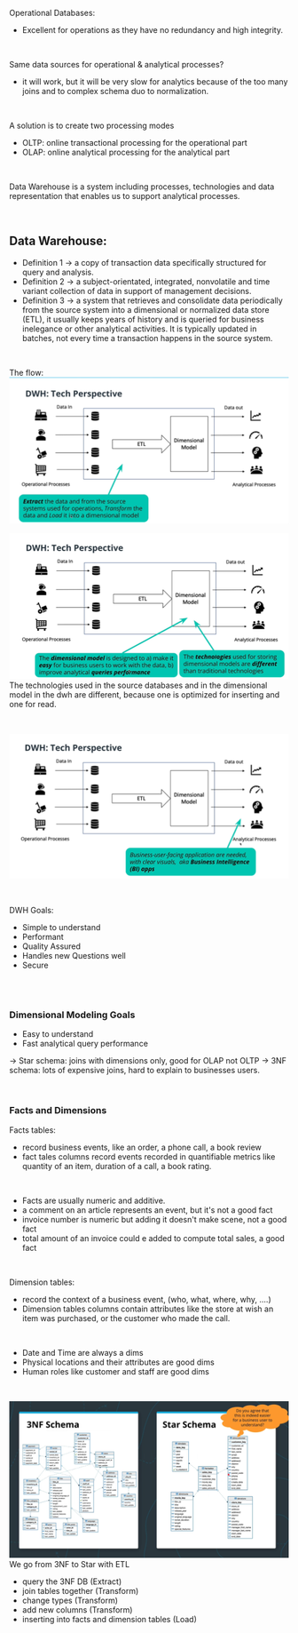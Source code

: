 Operational Databases:
- Excellent for operations as they have no redundancy and high integrity.

<br/>

Same data sources for operational & analytical processes?
- it will work, but it will be very slow for analytics because of the too many joins and to complex schema duo to normalization.

<br/>

A solution is to create two processing modes
- OLTP: online transactional processing for the operational part
- OLAP: online analytical processing for the analytical part

<br/>

Data Warehouse is a system including processes, technologies and data representation that enables us to support analytical processes.

<br/>

## Data Warehouse:
- Definition 1 -> a copy of transaction data specifically structured for query and analysis.
- Definition 2 -> a subject-orientated, integrated, nonvolatile and time variant collection of data in support of management decisions.
- Definition 3 -> a system that retrieves and consolidate data periodically from the source system into a dimensional or normalized data store (ETL), it usually keeps years of history and is queried for business inelegance or other analytical activities. It is typically updated in batches, not every time a transaction happens in the source system.

<br/>

The flow:
![](images/etl.png)

![](images/dim.png)
The technologies used in the source databases and in the dimensional model in the dwh are different, because one is optimized for inserting and one for read.

<br/>

![](images/report.png)

<br/>

DWH Goals:
- Simple to understand
- Performant
- Quality Assured 
- Handles new Questions well
- Secure

<br/>
<br/>

### Dimensional Modeling Goals
- Easy to understand 
- Fast analytical query performance

-> Star schema: joins with dimensions only, good for OLAP not OLTP
-> 3NF schema: lots of expensive joins, hard to explain to businesses users.

<br/>

### Facts and Dimensions
Facts tables:
- record business events, like an order, a phone call, a book review
- fact tales columns record events recorded in quantifiable metrics like quantity of an item, duration of a call, a book rating.

<br/>

- Facts are usually numeric and additive.
- a comment on an article represents an event, but it's not a good fact
- invoice number is numeric but adding it doesn't make scene, not a good fact
- total amount of an invoice could e added to compute total sales, a good fact

<br/>

Dimension tables:
- record the context of a business event, (who, what, where, why, ....)
- Dimension tables columns contain attributes like the store at wish an item was purchased, or the customer who made the call.

<br/>

- Date and Time are always a dims
- Physical locations and their attributes are good dims
- Human roles like customer and staff are good dims

<br/>

![](images/3nf2star.png)
We go from 3NF to Star with ETL
- query the 3NF DB (Extract)
- join tables together (Transform)
- change types (Transform)
- add new columns (Transform)
- inserting into facts and dimension tables (Load)